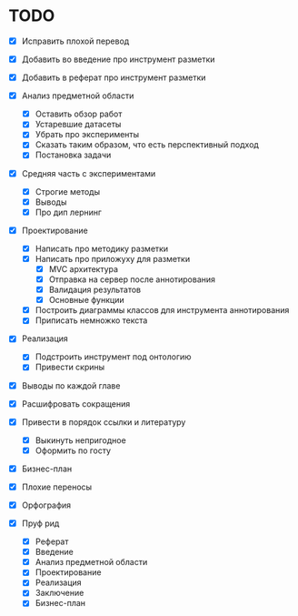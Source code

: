 TODO
====

- [x] Исправить плохой перевод
- [x] Добавить во введение про инструмент разметки
- [x] Добавить в реферат про инструмент разметки
- [x] Анализ предметной области
    - [x] Оставить обзор работ
    - [x] Устаревшие датасеты
    - [x] Убрать про эксперименты
    - [x] Сказать таким образом, что есть перспективный подход
    - [x] Постановка задачи
- [x] Средняя часть с экспериментами
    - [x] Строгие методы
    - [x] Выводы
    - [x] Про дип лернинг
- [x] Проектирование
    - [x] Написать про методику разметки
    - [x] Написать про приложуху для разметки
        - [x] MVC архитектура
        - [x] Отправка на сервер после аннотирования
        - [x] Валидация результатов
        - [x] Основные функции
    - [x] Построить диаграммы классов для инструмента аннотирования
    - [x] Приписать немножко текста
- [x] Реализация
    - [x] Подстроить инструмент под онтологию
    - [x] Привести скрины
- [x] Выводы по каждой главе
- [x] Расшифровать сокращения
- [x] Привести в порядок ссылки и литературу
    - [x] Выкинуть непригодное
    - [x] Оформить по госту
- [x] Бизнес-план

- [x] Плохие переносы
- [x] Орфография
- [x] Пруф рид
    - [x] Реферат
    - [x] Введение
    - [x] Анализ предметной области
    - [x] Проектирование
    - [x] Реализация
    - [x] Заключение
    - [x] Бизнес-план
